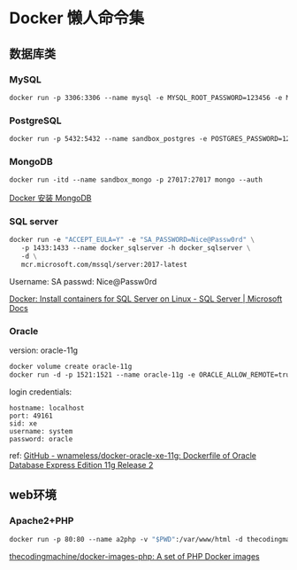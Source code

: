 # Docker 懒人命令集

## 数据库类

### MySQL

```dockerfile
docker run -p 3306:3306 --name mysql -e MYSQL_ROOT_PASSWORD=123456 -e MYSQL_ROOT_HOST=% -d mysql/mysql-server:latest
```

### PostgreSQL

```dockerfile
docker run -p 5432:5432 --name sandbox_postgres -e POSTGRES_PASSWORD=123456 -d postgres
```

### MongoDB

```dockerfile
docker run -itd --name sandbox_mongo -p 27017:27017 mongo --auth
```
[Docker 安装 MongoDB](https://www.runoob.com/docker/docker-install-mongodb.html)

### SQL server

```dockerfile
docker run -e "ACCEPT_EULA=Y" -e "SA_PASSWORD=Nice@Passw0rd" \
   -p 1433:1433 --name docker_sqlserver -h docker_sqlserver \
   -d \
   mcr.microsoft.com/mssql/server:2017-latest
```

Username: SA passwd: Nice@Passw0rd


[Docker: Install containers for SQL Server on Linux - SQL Server | Microsoft Docs](https://docs.microsoft.com/en-us/sql/linux/quickstart-install-connect-docker?view=sql-server-2017&preserve-view=true&pivots=cs1-bash)

### Oracle

version: oracle-11g

```dockerfile
docker volume create oracle-11g
docker run -d -p 1521:1521 --name oracle-11g -e ORACLE_ALLOW_REMOTE=true -v oracle-11g:/u01/app/oracle wnameless/oracle-xe-11g-r2
```

login credentials:

```text
hostname: localhost
port: 49161
sid: xe
username: system
password: oracle
```

ref: [GitHub - wnameless/docker-oracle-xe-11g: Dockerfile of Oracle Database Express Edition 11g Release 2](https://github.com/wnameless/docker-oracle-xe-11g)

## web环境

### Apache2+PHP

```dockerfile
docker run -p 80:80 --name a2php -v "$PWD":/var/www/html -d thecodingmachine/php:7.4-v3-apache
```
[thecodingmachine/docker-images-php: A set of PHP Docker images](https://github.com/thecodingmachine/docker-images-php)